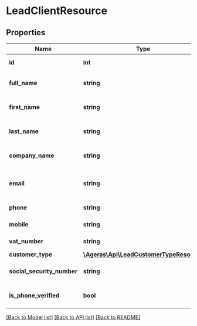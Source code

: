 # LeadClientResource

## Properties
Name | Type | Description | Notes
------------ | ------------- | ------------- | -------------
**id** | **int** | Id of the client | [optional] 
**full_name** | **string** | The full name for the client. | [optional] 
**first_name** | **string** | The first name for the client. | [optional] 
**last_name** | **string** | The last name for the client. | [optional] 
**company_name** | **string** | The name of the company. | [optional] 
**email** | **string** | The email used to contact the client. | [optional] 
**phone** | **string** | Phone number. | [optional] 
**mobile** | **string** | Mobile number. | [optional] 
**vat_number** | **string** | VAT number. | [optional] 
**customer_type** | [**\Ageras\Api\LeadCustomerTypeResource**](LeadCustomerTypeResource.md) |  | [optional] 
**social_security_number** | **string** | Social security number. | [optional] 
**is_phone_verified** | **bool** |  | [optional] [default to false]

[[Back to Model list]](../README.md#documentation-for-models) [[Back to API list]](../README.md#documentation-for-api-endpoints) [[Back to README]](../README.md)


